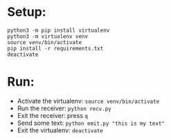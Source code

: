 # Setup:

```
python3 -m pip install virtualenv
python3 -m virtualenv venv
source venv/bin/activate
pip install -r requirements.txt
deactivate
```
# Run:

* Activate the virtualenv: `source venv/bin/activate`
* Run the receiver: `python recv.py`
* Exit the receiver: press `q`
* Send some text: `python emit.py "this is my text"`
* Exit the virtualenv: `deactivate`